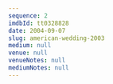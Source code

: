 ```yaml
---
sequence: 2
imdbId: tt0328828
date: 2004-09-07
slug: american-wedding-2003
medium: null
venue: null
venueNotes: null
mediumNotes: null
---
```


